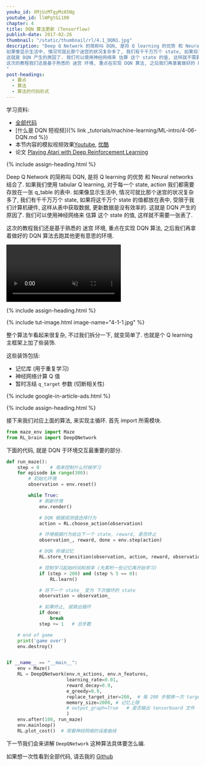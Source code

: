 ```yaml
---
youku_id: XMjUzMTgyMzA5Ng
youtube_id: llWPgtGi1O0
chapter: 4
title: DQN 算法更新 (Tensorflow)
publish-date: 2017-02-26
thumbnail: "/static/thumbnail/rl/4.1_DQN1.jpg"
description: "Deep Q Network 的简称叫 DQN, 是将 Q learning 的优势 和 Neural networks 结合了. 如果我们使用 tabular Q learning, 对于每一个 state, action 我们都需要存放在一张 q_table 的表中.
如果像显示生活中, 情况可就比那个迷宫的状况复杂多了, 我们有千千万万个 state, 如果将这千万个 state 的值都放在表中, 受限于我们计算机硬件, 这样从表中获取数据, 更新数据是没有效率的.
这就是 DQN 产生的原因了. 我们可以使用神经网络来 估算 这个 state 的值, 这样就不需要一张表了.
这次的教程我们还是基于熟悉的 迷宫 环境, 重点在实现 DQN 算法, 之后我们再拿着做好的 DQN 算法去跑其他更有意思的环境.
"
post-headings:
  - 要点
  - 算法
  - 算法的代码形式
---
```



学习资料:
  * [全部代码](https://github.com/MorvanZhou/Reinforcement-learning-with-tensorflow/tree/master/contents/5_Deep_Q_Network)
  * [什么是 DQN 短视频]({% link _tutorials/machine-learning/ML-intro/4-06-DQN.md %})
  * 本节内容的模拟视频效果[Youtube](https://www.youtube.com/watch?v=cIb5BNaO85Y&index=4&list=PLXO45tsB95cLYyEsEylpPvTY-8ErPt2O_), [优酷](http://v.youku.com/v_show/id_XMTg3NTI2ODU2OA==.html)
  * 论文 [Playing Atari with Deep Reinforcement Learning](https://arxiv.org/abs/1312.5602)

{% include assign-heading.html %}

Deep Q Network 的简称叫 DQN, 是将 Q learning 的优势 和 Neural networks 结合了. 如果我们使用 tabular Q learning, 对于每一个 state, action 我们都需要存放在一张 q_table 的表中.
如果像显示生活中, 情况可就比那个迷宫的状况复杂多了, 我们有千千万万个 state, 如果将这千万个 state 的值都放在表中, 受限于我们计算机硬件, 这样从表中获取数据, 更新数据是没有效率的.
这就是 DQN 产生的原因了. 我们可以使用神经网络来 估算 这个 state 的值, 这样就不需要一张表了.

这次的教程我们还是基于熟悉的 迷宫 环境, 重点在实现 DQN 算法, 之后我们再拿着做好的 DQN 算法去跑其他更有意思的环境.

<video class="tut-content-video" controls loop autoplay muted>
  <source src="/static/results/reinforcement-learning/maze dqn.mp4" type="video/mp4">
  Your browser does not support HTML5 video.
</video>




{% include assign-heading.html %}

{% include tut-image.html image-name="4-1-1.jpg" %}

整个算法乍看起来很复杂, 不过我们拆分一下, 就变简单了. 也就是个 Q learning 主框架上加了些装饰.

这些装饰包括:

* 记忆库 (用于重复学习)
* 神经网络计算 Q 值
* 暂时冻结 `q_target` 参数 (切断相关性)


{% include google-in-article-ads.html %}

{% include assign-heading.html %}

接下来我们对应上面的算法, 来实现主循环. 首先 import 所需模块.

```python
from maze_env import Maze
from RL_brain import DeepQNetwork
```

下面的代码, 就是 DQN 于环境交互最重要的部分.

```python
def run_maze():
    step = 0    # 用来控制什么时候学习
    for episode in range(300):
        # 初始化环境
        observation = env.reset()

        while True:
            # 刷新环境
            env.render()

            # DQN 根据观测值选择行为
            action = RL.choose_action(observation)

            # 环境根据行为给出下一个 state, reward, 是否终止
            observation_, reward, done = env.step(action)

            # DQN 存储记忆
            RL.store_transition(observation, action, reward, observation_)

            # 控制学习起始时间和频率 (先累积一些记忆再开始学习)
            if (step > 200) and (step % 5 == 0):
                RL.learn()

            # 将下一个 state_ 变为 下次循环的 state
            observation = observation_

            # 如果终止, 就跳出循环
            if done:
                break
            step += 1   # 总步数

    # end of game
    print('game over')
    env.destroy()


if __name__ == "__main__":
    env = Maze()
    RL = DeepQNetwork(env.n_actions, env.n_features,
                      learning_rate=0.01,
                      reward_decay=0.9,
                      e_greedy=0.9,
                      replace_target_iter=200,  # 每 200 步替换一次 target_net 的参数
                      memory_size=2000, # 记忆上限
                      # output_graph=True   # 是否输出 tensorboard 文件
                      )
    env.after(100, run_maze)
    env.mainloop()
    RL.plot_cost()  # 观看神经网络的误差曲线
```

下一节我们会来讲解 `DeepQNetwork` 这种算法具体要怎么编.

如果想一次性看到全部代码, 请去我的 [Github](https://github.com/MorvanZhou/Reinforcement-learning-with-tensorflow/tree/master/contents/5_Deep_Q_Network)